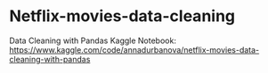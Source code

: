 # Netflix-movies-data-cleaning
Data Cleaning with Pandas
Kaggle Notebook: https://www.kaggle.com/code/annadurbanova/netflix-movies-data-cleaning-with-pandas

